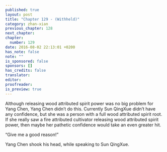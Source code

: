 ```yaml
---
published: true
layout: post
title: "Chapter 129 - (Withheld)"
category: zhan-xian
previous_chapter: 128
next_chapter:
chapter:
  number: 129
date: 2016-08-02 22:13:01 +0200
has_note: false
note: ""
is_sponsored: false
sponsors: []
has_credits: false
translator:
editor:
proofreader:
is_preview: true
---
```

Although releasing wood attributed spirit power was no big problem for Yang Chen, Yang Chen didn’t do this. Currently Sun QingXue didn’t have any confidence, but she was a person with a full wood attributed spirit root. If she really saw a fire attributed cultivator releasing wood attributed spirit power, then maybe her pathetic confidence would take an even greater hit.

“Give me a good reason!”

Yang Chen shook his head, while speaking to Sun QingXue.
